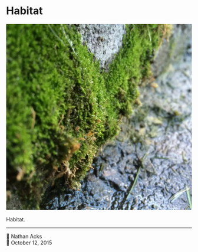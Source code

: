 # Habitat

![A close-up of moss growing at the base of a stone wall](assets/835e1926b59999ffcaaac16347b53342.webp)

Habitat.

- - - -

<span aria-hidden="true">👤</span> Nathan Acks  
<span aria-hidden="true">📅</span> October 12, 2015
